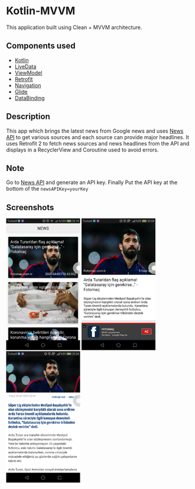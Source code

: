 # Kotlin-MVVM
This application built using Clean + MVVM architecture.
## Components used
* [Kotlin](https://kotlinlang.org/)
* [LiveData](https://developer.android.com/topic/libraries/architecture/livedata)
* [ViewModel](https://developer.android.com/topic/libraries/architecture/viewmodel)
* [Retrofit](https://square.github.io/retrofit/)
* [Navigation](https://developer.android.com/guide/navigation/navigation-navigate)
* [Glide](https://github.com/bumptech/glide)
* [DataBinding](https://developer.android.com/topic/libraries/data-binding)

## Description
This  app which brings the latest news from Google news and uses [News API](https://newsapi.org/) to get various sources and each source can provide major headlines. It uses Retrofit 2 to fetch news sources and news headlines from the API and displays in a RecyclerView and Coroutine used to avoid errors.

## Note
Go to [News API](https://newsapi.org/) and generate an API key. Finally Put the API key at the bottom of the `newsAPIKey=yourKey`

## Screenshots

<img src="https://github.com/Yusufsefa/Kotlin-MVVM/blob/master/Screenshots/Screenshot_2020-04-05-23-14-48.png" alt="drawing" width="200"/>
<img src="https://github.com/Yusufsefa/Kotlin-MVVM/blob/master/Screenshots/Screenshot_2020-04-05-23-04-14.png" alt="drawing" width="200"/>
<img src="https://github.com/Yusufsefa/Kotlin-MVVM/blob/master/Screenshots/Screenshot_2020-04-05-23-04-23.png" alt="drawing" width="200"/>

